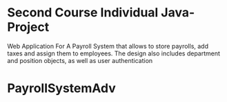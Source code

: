 ﻿# Second Course Individual Java-Project
Web Application For A Payroll System that allows to store payrolls, add taxes and assign them to employees.
The design also includes department and position objects, as well as user authentication
# PayrollSystemAdv
